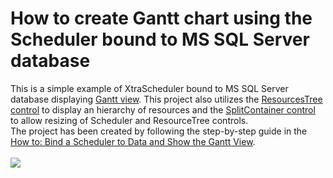 # How to create Gantt chart using the Scheduler bound to MS SQL Server database


<p>This is a simple example of XtraScheduler bound to MS SQL Server database displaying <a href="http://documentation.devexpress.com/#WindowsForms/CustomDocument10698"><u>Gantt view</u></a>. This project also utilizes the <a href="http://documentation.devexpress.com/#WindowsForms/CustomDocument10685"><u>ResourcesTree control</u></a> to display an hierarchy of resources and the <a href="http://documentation.devexpress.com/#WindowsForms/clsDevExpressXtraEditorsSplitContainerControltopic"><u>SplitContainer control</u></a> to allow resizing of Scheduler and ResourceTree controls.<br> The project has been created by following the step-by-step guide in the <a href="http://documentation.devexpress.com/#WindowsForms/CustomDocument10699"><u>How to: Bind a Scheduler to Data and Show the Gantt View</u></a>.<br><br><img src="https://raw.githubusercontent.com/DevExpress-Examples/how-to-create-gantt-chart-using-the-scheduler-bound-to-ms-sql-server-database-e3574/13.1.4+/media/35cef863-5b49-11e7-80c0-00155d624807.png"></p>

<br/>


